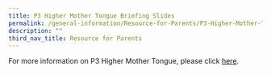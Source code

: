 ```yaml
---
title: P3 Higher Mother Tongue Briefing Slides
permalink: /general-information/Resource-for-Parents/P3-Higher-Mother-Tongue-Briefing-Slides/
description: ""
third_nav_title: Resource for Parents
---
```

For more information on P3 Higher Mother Tongue, please click [here](/files/Resource%20for%20Parents/P3%20HMTL%20Briefing%20Slides/P3%20HMTL_Briefing%20Slides%20for%20parents%20_updated%2021%20Oct%202022.pdf).